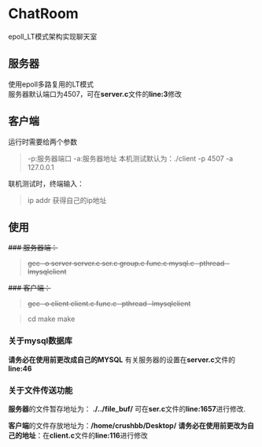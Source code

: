 # ChatRoom
epoll_LT模式架构实现聊天室

## 服务器
使用epoll多路复用的LT模式<br>
服务器默认端口为4507，可在**server.c**文件的**line:3**修改

## 客户端
运行时需要给两个参数
  > -p:服务器端口
    -a:服务器地址
    本机测试默认为：./client -p 4507 -a 127.0.0.1
    
联机测试时，终端输入：
  > ip addr
    获得自己的ip地址


## 使用
~~### 服务器端：~~
  > ~~gcc -o server server.c ser.c group.c func.c mysql.c -pthread -lmysqlclient~~



~~### 客户端：~~
  > ~~gcc -o client client.c func.c -pthread -lmysqlclient~~


  > cd make
  > make  

### 关于mysql数据库
  **请务必在使用前更改成自己的MYSQL**
  有关服务器的设置在**server.c**文件的**line:46**

### 关于文件传送功能
  **服务器**的文件暂存地址为：  **./../file_buf/**
    可在**ser.c**文件的**line:1657**进行修改.  
    
  **客户端**的文件存放地址为：**/home/crushbb/Desktop/**
    **请务必在使用前更改为自己的地址**：在**client.c**文件的**line:116**进行修改
